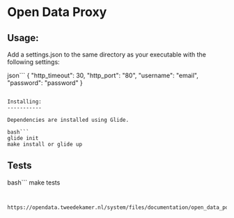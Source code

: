 Open Data Proxy
===============

Usage:
------

Add a settings.json to the same directory as your executable with the following settings:

json```
{
    "http_timeout": 30,
    "http_port": "80",
    "username": "email",
    "password": "password"
}
```

Installing:
-----------

Dependencies are installed using Glide.

bash```
glide init
make install or glide up
```


Tests
-----

bash```
make tests
```


https://opendata.tweedekamer.nl/system/files/documentation/open_data_portaal_api_beschrijvingen.pdf